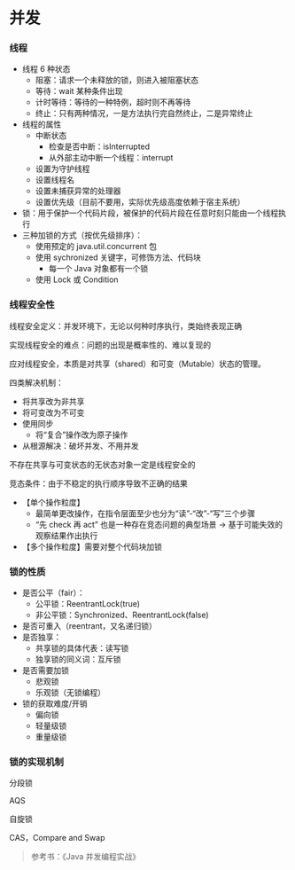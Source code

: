 # 并发

### 线程

- 线程 6 种状态
  - 阻塞：请求一个未释放的锁，则进入被阻塞状态
  - 等待：wait 某种条件出现
  - 计时等待：等待的一种特例，超时则不再等待
  - 终止：只有两种情况，一是方法执行完自然终止，二是异常终止
- 线程的属性
  - 中断状态
    - 检查是否中断：isInterrupted
    - 从外部主动中断一个线程：interrupt
  - 设置为守护线程
  - 设置线程名
  - 设置未捕获异常的处理器
  - 设置优先级（目前不要用，实际优先级高度依赖于宿主系统）
- 锁：用于保护一个代码片段，被保护的代码片段在任意时刻只能由一个线程执行
- 三种加锁的方式（按优先级排序）：
  - 使用预定的 java.util.concurrent 包
  - 使用 sychronized 关键字，可修饰方法、代码块
    - 每一个 Java 对象都有一个锁
  - 使用 Lock 或 Condition


### 线程安全性

线程安全定义：并发环境下，无论以何种时序执行，类始终表现正确

实现线程安全的难点：问题的出现是概率性的、难以复现的

应对线程安全，本质是对共享（shared）和可变（Mutable）状态的管理。

四类解决机制：
- 将共享改为非共享
- 将可变改为不可变
- 使用同步
  - 将“复合”操作改为原子操作
- 从根源解决：破坏并发、不用并发

不存在共享与可变状态的无状态对象一定是线程安全的

竞态条件：由于不稳定的执行顺序导致不正确的结果
- 【单个操作粒度】
  - 最简单更改操作，在指令层面至少也分为“读”-“改”-“写”三个步骤
  - “先 check 再 act” 也是一种存在竞态问题的典型场景 -> 基于可能失效的观察结果作出执行
- 【多个操作粒度】需要对整个代码块加锁


### 锁的性质

- 是否公平（fair）：
  - 公平锁：ReentrantLock(true)
  - 非公平锁：Synchronized、ReentrantLock(false)
- 是否可重入（reentrant，又名递归锁）
- 是否独享：
  - 共享锁的具体代表：读写锁
  - 独享锁的同义词：互斥锁
- 是否需要加锁
  - 悲观锁
  - 乐观锁（无锁编程）
- 锁的获取难度/开销
  - 偏向锁
  - 轻量级锁
  - 重量级锁

### 锁的实现机制

分段锁

AQS

自旋锁

CAS，Compare and Swap



> 参考书：《Java 并发编程实战》